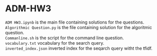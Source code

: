 # ADM-HW3
`ADM HW3.ipynb` is the main file containing solutions for the questions.  
`Algorithmic Question.py` is the file containing solution for the algoritmic question.  
`Commanline.sh` is the script for the command line question.  
`vocabulary.txt` vocabulary for the search query.   
`inverted_index.json` inverted index for the seqarch query witht the tfidf.  
